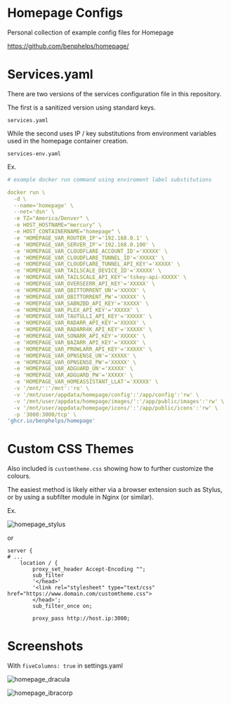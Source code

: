# Homepage Configs
  Personal collection of example config files for Homepage
 
  https://github.com/benphelps/homepage/
 
# Services.yaml
  There are two versions of the services configuration file in this repository.

  The first is a sanitized version using standard keys.
  
  `services.yaml`

  While the second uses IP / key substitutions from environment variables used in the homepage container creation.
  
  `services-env.yaml`

  Ex.
  
```yaml
# example docker run command using enviroment label substitutions

docker run \
  -d \
  --name='homepage' \
  --net='dsn' \
  -e TZ="America/Denver" \
  -e HOST_HOSTNAME="mercury" \
  -e HOST_CONTAINERNAME="homepage" \
  -e 'HOMEPAGE_VAR_ROUTER_IP'='192.168.0.1' \
  -e 'HOMEPAGE_VAR_SERVER_IP'='192.168.0.100' \
  -e 'HOMEPAGE_VAR_CLOUDFLARE_ACCOUNT_ID'='XXXXX' \
  -e 'HOMEPAGE_VAR_CLOUDFLARE_TUNNEL_ID'='XXXXX' \
  -e 'HOMEPAGE_VAR_CLOUDFLARE_TUNNEL_API_KEY'='XXXXX' \
  -e 'HOMEPAGE_VAR_TAILSCALE_DEVICE_ID'='XXXXX' \
  -e 'HOMEPAGE_VAR_TAILSCALE_API_KEY'='tskey-api-XXXXX' \
  -e 'HOMEPAGE_VAR_OVERSEERR_API_KEY'='XXXXX' \
  -e 'HOMEPAGE_VAR_QBITTORRENT_UN'='XXXXX' \
  -e 'HOMEPAGE_VAR_QBITTORRENT_PW'='XXXXX' \
  -e 'HOMEPAGE_VAR_SABNZBD_API_KEY'='XXXXX' \
  -e 'HOMEPAGE_VAR_PLEX_API_KEY'='XXXXX' \
  -e 'HOMEPAGE_VAR_TAUTULLI_API_KEY'='XXXXX' \
  -e 'HOMEPAGE_VAR_RADARR_API_KEY'='XXXXX' \
  -e 'HOMEPAGE_VAR_RADARR4K_API_KEY'='XXXXX' \
  -e 'HOMEPAGE_VAR_SONARR_API_KEY'='XXXXX' \
  -e 'HOMEPAGE_VAR_BAZARR_API_KEY'='XXXXX' \
  -e 'HOMEPAGE_VAR_PROWLARR_API_KEY'='XXXXX' \
  -e 'HOMEPAGE_VAR_OPNSENSE_UN'='XXXXX' \
  -e 'HOMEPAGE_VAR_OPNSENSE_PW'='XXXXX' \
  -e 'HOMEPAGE_VAR_ADGUARD_UN'='XXXXX' \
  -e 'HOMEPAGE_VAR_ADGUARD_PW'='XXXXX' \
  -e 'HOMEPAGE_VAR_HOMEASSISTANT_LLAT'='XXXXX' \
  -v '/mnt/':'/mnt':'ro' \
  -v '/mnt/user/appdata/homepage/config':'/app/config':'rw' \
  -v '/mnt/user/appdata/homepage/images/':'/app/public/images':'rw' \
  -v '/mnt/user/appdata/homepage/icons/':'/app/public/icons':'rw' \
  -p '3000:3000/tcp' \
'ghcr.io/benphelps/homepage'
```

# Custom CSS Themes

  Also included is `customtheme.css` showing how to further customize the colours.
  
  The easiest method is likely either via a browser extension such as Stylus, or by using a subfilter module in Nginx (or similar).

  Ex.

![homepage_stylus](https://github.com/MountainGod2/homepage_config/assets/88257202/531d0bc7-f6d4-4045-8f01-f3db13a4f874)

  or 

```nginx
server {
# ...
    location / {
        proxy_set_header Accept-Encoding "";
        sub_filter
        '</head>'
        '<link rel="stylesheet" type="text/css" href="https://www.domain.com/customtheme.css">
        </head>';
        sub_filter_once on;

        proxy_pass http://host.ip:3000;
```




  # Screenshots

  With `fiveColumns: true` in settings.yaml
  
![homepage_dracula](https://github.com/MountainGod2/homepage_config/assets/88257202/d0157ecf-f4c7-4a57-aa8c-762b41e08591)

![homepage_ibracorp](https://github.com/MountainGod2/homepage_config/assets/88257202/4abcea11-22e8-46e0-bc33-56e6bec8af21)
